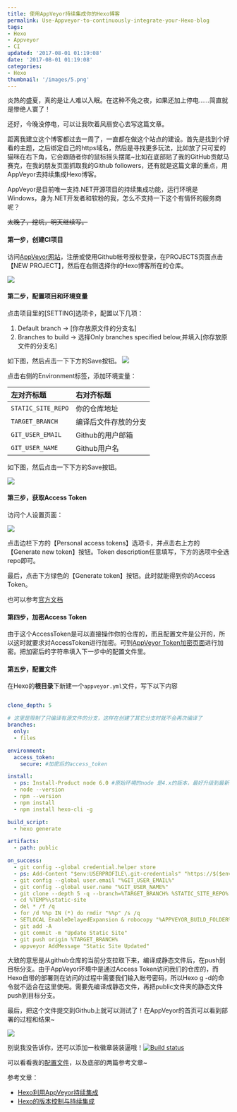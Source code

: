 ```yaml
---
title: 使用AppVeyor持续集成你的Hexo博客
permalink: Use-Appveyor-to-continuously-integrate-your-Hexo-blog
tags:
- Hexo
- Appveyor
- CI
updated: '2017-08-01 01:19:08'
date: '2017-08-01 01:19:08'
categories: 
- Hexo
thumbnail: '/images/5.png'
---
```


炎热的盛夏，真的是让人难以入眠。在这种不免之夜，如果还加上停电……简直就是惨绝人寰了！

还好，今晚没停电，可以让我吹着风扇安心去写这篇文章。

距离我建立这个博客都过去一周了，一直都在做这个站点的建设。首先是找到个好看的主题，之后绑定自己的https域名，然后是寻找更多玩法，比如放了只可爱的猫咪在右下角，它会跟随者你的鼠标摇头摆尾~比如在底部贴了我的GitHub贡献马赛克，在我的朋友页面抓取我的Github followers，还有就是这篇文章的重点，用AppVeyor去持续集成Hexo博客。

AppVeyor是目前唯一支持.NET开源项目的持续集成功能，运行环境是Windows，身为.NET开发者和软粉的我，怎么不支持一下这个有情怀的服务商呢？

<del>太晚了，挖坑，明天继续写。</del> 

#### 第一步，创建CI项目

访问[AppVeyor网站](https://ci.appveyor.com/projects)，注册或使用Github帐号授权登录，在PROJECTS页面点击【NEW PROJECT】，然后在右侧选择你的Hexo博客所在的仓库。

![](/images/1.png)

#### 第二步，配置项目和环境变量

点击项目里的[SETTING]选项卡，配置以下几项：

1. Default branch -> [你存放原文件的分支名]
2. Branches to build -> 选择Only branches specified below,并填入[你存放原文件的分支名]

如下图，然后点击一下下方的Save按钮。
![](/images/2.png)

点击右侧的Environment标签，添加环境变量：

| 左对齐标题 | 右对齐标题 |
| :------| :------ 
| `STATIC_SITE_REPO` | 你的仓库地址 |
| `TARGET_BRANCH` | 编译后文件存放的分支 | 
| `GIT_USER_EMAIL`| Github的用户邮箱 |
| `GIT_USER_NAME` | Github用户名 |

如下图，然后点击一下下方的Save按钮。

![](/images/3.png)

#### 第三步，获取Access Token

访问个人设置页面：

![](/images/4.png)

点击边栏下方的【Personal access tokens】选项卡，并点击右上方的【Generate new token】按钮。Token description任意填写，下方的选项中全选repo即可。

最后，点击下方绿色的【Generate token】按钮。此时就能得到你的Access Token。

也可以参考[官方文档](https://help.github.com/articles/creating-a-personal-access-token-for-the-command-line/)

#### 第四步，加密Access Token

由于这个AccessToken是可以直接操作你的仓库的，而且配置文件是公开的，所以这时就要求对AccessToken进行加密。可到[AppVeyor Token加密页面](https://ci.appveyor.com/tools/encrypt)进行加密。把加密后的字符串填入下一步中的配置文件里。

#### 第五步，配置文件

在Hexo的**根目录**下新建一个`appveyor.yml`文件，写下以下内容

```yaml

clone_depth: 5

# 这里是限制了只编译有源文件的分支，这样在创建了其它分支时就不会再次编译了
branches:
  only:
  - files

environment:
  access_token:
    secure: #加密后的access_token

install:
  - ps: Install-Product node 6.0 #原始环境的node 是4.x的版本，最好升级到最新的版本，防止Hexo的插件无法安装
  - node --version
  - npm --version
  - npm install
  - npm install hexo-cli -g

build_script:
  - hexo generate

artifacts:
  - path: public

on_success:
  - git config --global credential.helper store
  - ps: Add-Content "$env:USERPROFILE\.git-credentials" "https://$($env:access_token):x-oauth-basic@github.com`n"
  - git config --global user.email "%GIT_USER_EMAIL%"
  - git config --global user.name "%GIT_USER_NAME%"
  - git clone --depth 5 -q --branch=%TARGET_BRANCH% %STATIC_SITE_REPO% %TEMP%\static-site
  - cd %TEMP%\static-site
  - del * /f /q
  - for /d %%p IN (*) do rmdir "%%p" /s /q
  - SETLOCAL EnableDelayedExpansion & robocopy "%APPVEYOR_BUILD_FOLDER%\public" "%TEMP%\static-site" /e & IF !ERRORLEVEL! EQU 1 (exit 0) ELSE (IF !ERRORLEVEL! EQU 3 (exit 0) ELSE (exit 1))
  - git add -A
  - git commit -m "Update Static Site"
  - git push origin %TARGET_BRANCH%
  - appveyor AddMessage "Static Site Updated"

```

大致的意思是从github仓库的当前分支拉取下来，编译成静态文件后，在push到目标分支。由于AppVeyor环境中是通过Access Token访问我们的仓库的，而Hexo自带的部署则在访问的过程中需要我们输入帐号密码，所以Hexo g -d的命令就不适合在这里使用。需要先编译成静态文件，再把public文件夹的静态文件push到目标分支。

最后，把这个文件提交到Github上就可以测试了！在AppVeyor的首页可以看到部署的过程和结果~

![](/images/5.png)

别说我没告诉你，还可以添加一枚徽章装装逼哦！[![Build status](https://ci.appveyor.com/api/projects/status/b0wack7uxrvifijj/branch/files?svg=true)](https://ci.appveyor.com/project/ElderJames/elderjames-github-io/branch/files)


可以看看我的[配置文件](https://github.com/ElderJames/elderjames.github.io/blob/files/appveyor.yml)，以及底部的两篇参考文章~

参考文章：
- [Hexo利用AppVeyor持续集成](http://www.shong.win/blog/2017/02/19/hexo-ci/)
- [Hexo的版本控制与持续集成](https://formulahendry.github.io/2016/12/04/hexo-ci/)

